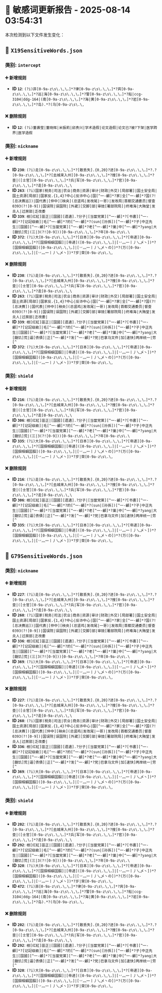 # 📝 敏感词更新报告 - 2025-08-14 03:54:31

本次检测到以下文件发生变化：

## 📄 `X19SensitiveWords.json`

### 类别: `intercept`

#### ➕ 新增规则
- **ID `12`**: `(?i)菲[0-9a-z\s\.\,\，]*?律[0-9a-z\s\.\,\，]*?宾[0-9a-z\s\.\,\，]*?巡|海[0-9a-z\s\.\,\，]*?警[0-9a-z\s\.\,\，]*?船|ccg-3104|ddg-164|(南[0-9a-z\s\.\,\，]*?海|黄[0-9a-z\s\.\,\，]*?岩[0-9a-z\s\.\,\，]*?岛).*?(乌[0-9a-z\s\.\,`

#### ❌ 删除规则
- **ID `12`**: `(?i)董袭莹|董晓辉|米振莉|邱贵兴|学术造假|论文造假|论文已?被?下架|医学跨界|医学造假`

### 类别: `nickname`

#### ➕ 新增规则
- **ID `230`**: `(?i)走[0-9a-z\s\.\,\，]*?[散丢失].{0,20}?进[0-9a-z\s\.\,\，]*?.?[0-9a-z\s\.\,\，]*?[去城来入州][0-9a-z\s\.\,\，]*?搜[0-9a-z\s\.\,\，]*?查|([士官][0-9a-z\s\.\,\，]*?兵|军[0-9a-z\s\.\,\，]*?官)[0-9a-z\s\.\,\，]*?走[0-9a-z\s\.\,\`
- **ID `263`**: `(?i)国家(税务|司法|农业|商务|资源|审计|财政|外交)[局部署]|国土安全局|国土资源[局部]|国家反.{1,4}?中心|反诈中心|国[^一-龥]*?家|全[^一-龥]*?国(?![总决赛巡])|国代表|[仲中][秧央](总竖鸡|发改尾|一哥)|发改局|首都交通委员|督查0393(?![0-9])|国误院|误国院|[外崴][交脚]部|审妓[署部院局]|终难海|大贿堂|发炎人|过房部|乏改委`
- **ID `339`**: `根[红紅]苗正|[国國][遗遺].?分子|[当當党黨][^一-龥]*?[书書][^一-龥]*?[记記级級]|毛[^一-龥]*?的[^一-龥]*?(sun|[孙孫])[^一-龥]*?子|中正先生|[国國][^一-龥]*?[当當党黨][^一-龥]*?老[^一-龥]*?巢|中[^一-龥]*?yang|大[饑饥]荒|(三|3(?![0-9]))[0-9a-z\s\.\,\，]*?年[0-9a-z\s\.\`
- **ID `372`**: `(?i)大[0-9a-z\s\.\,\，]*?[日本][0-9a-z\s\.\,\，]*?[帝递][0-9a-z\s\.\,\，]*?[国掴帼蝈囯腘]|[帝递]([0-9a-z\s\.\,\，]|[丷灬一丨丿乀乄丶])*?[国掴帼蝈囯腘]([0-9a-z\s\.\,\，]|[丷灬一丨丿乀乄丶の])*?(万([0-9a-z\s\.\,\，]|[丷灬一丨丿乀乄丶])*?岁|荣[0-9a-z\s\.\,`

#### ❌ 删除规则
- **ID `230`**: `(?i)走[0-9a-z\s\.\,\，]*?[散丢失].{0,20}?进[0-9a-z\s\.\,\，]*?.?[0-9a-z\s\.\,\，]*?[去城来入州][0-9a-z\s\.\,\，]*?搜[0-9a-z\s\.\,\，]*?查|([士官][0-9a-z\s\.\,\，]*?兵|军[0-9a-z\s\.\,\，]*?官)[0-9a-z\s\.\,\，]*?走[0-9a-z\s\.\,\`
- **ID `263`**: `(?i)国家(税务|司法|农业|商务|资源|审计|财政|外交)[局部署]|国土安全局|国土资源[局部]|国家反.{1,4}?中心|反诈中心|国[^一-龥]*?家|全[^一-龥]*?国(?![总决赛])|国代表|[仲中][秧央](总竖鸡|发改尾|一哥)|发改局|首都交通委员|督查0393(?![0-9])|国误院|误国院|[外崴][交脚]部|审妓[署部院局]|终难海|大贿堂|发炎人|过房部|乏改委|`
- **ID `339`**: `根[红紅]苗正|[国國][遗遺].?分子|[当當党黨][^一-龥]*?[书書][^一-龥]*?[记記级級]|毛[^一-龥]*?的[^一-龥]*?(sun|[孙孫])[^一-龥]*?子|中正先生|[国國][^一-龥]*?[当當党黨][^一-龥]*?老[^一-龥]*?巢|中[^一-龥]*?yang|大[饑饥]荒|逼[债債]|正[^一-龥]*?发[^一-龥]*?党|巴拿马文件|加[速快]两岸统一|劳[^`
- **ID `372`**: `(?i)大[0-9a-z\s\.\,\，]*?[日本][0-9a-z\s\.\,\，]*?[帝递][0-9a-z\s\.\,\，]*?[国掴帼蝈囯腘]|[帝递]([0-9a-z\s\.\,\，]|[丷灬一丨丿乀乄丶])*?[国掴帼蝈囯腘]([0-9a-z\s\.\,\，]|[丷灬一丨丿乀乄丶の])*?(万([0-9a-z\s\.\,\，]|[丷灬一丨丿乀乄丶])*?岁|荣[0-9a-z\s\.\,`

### 类别: `shield`

#### ➕ 新增规则
- **ID `216`**: `(?i)走[0-9a-z\s\.\,\，]*?[散丢失].{0,20}?进[0-9a-z\s\.\,\，]*?.?[0-9a-z\s\.\,\，]*?[去城来入州][0-9a-z\s\.\,\，]*?搜[0-9a-z\s\.\,\，]*?查|([士官][0-9a-z\s\.\,\，]*?兵|军[0-9a-z\s\.\,\，]*?官)[0-9a-z\s\.\,\，]*?走[0-9a-z\s\.\,\`
- **ID `306`**: `根[红紅]苗正|[国國][遗遺].?分子|[当當党黨][^一-龥]*?[书書][^一-龥]*?[记記级級]|毛[^一-龥]*?的[^一-龥]*?(sun|[孙孫])[^一-龥]*?子|中正先生|[国國][^一-龥]*?[当當党黨][^一-龥]*?老[^一-龥]*?巢|中[^一-龥]*?yang|大[饑饥]荒|(三|3(?![0-9]))[0-9a-z\s\.\,\，]*?年[0-9a-z\s\.\`
- **ID `335`**: `(?i)大[0-9a-z\s\.\,\，]*?[日本][0-9a-z\s\.\,\，]*?[帝递][0-9a-z\s\.\,\，]*?[国掴帼蝈囯腘]|[帝递]([0-9a-z\s\.\,\，]|[丷灬一丨丿乀乄丶])*?[国掴帼蝈囯腘]([0-9a-z\s\.\,\，]|[丷灬一丨丿乀乄丶の])*?(万([0-9a-z\s\.\,\，]|[丷灬一丨丿乀乄丶])*?岁|荣[0-9a-z\s\.\,`

#### ❌ 删除规则
- **ID `216`**: `(?i)走[0-9a-z\s\.\,\，]*?[散丢失].{0,20}?进[0-9a-z\s\.\,\，]*?.?[0-9a-z\s\.\,\，]*?[去城来入州][0-9a-z\s\.\,\，]*?搜[0-9a-z\s\.\,\，]*?查|([士官][0-9a-z\s\.\,\，]*?兵|军[0-9a-z\s\.\,\，]*?官)[0-9a-z\s\.\,\，]*?走[0-9a-z\s\.\,\`
- **ID `306`**: `根[红紅]苗正|[国國][遗遺].?分子|[当當党黨][^一-龥]*?[书書][^一-龥]*?[记記级級]|毛[^一-龥]*?的[^一-龥]*?(sun|[孙孫])[^一-龥]*?子|中正先生|[国國][^一-龥]*?[当當党黨][^一-龥]*?老[^一-龥]*?巢|中[^一-龥]*?yang|大[饑饥]荒|逼[债債]|正[^一-龥]*?发[^一-龥]*?党|巴拿马文件|加[速快]两岸统一|劳[^`
- **ID `335`**: `(?i)大[0-9a-z\s\.\,\，]*?[日本][0-9a-z\s\.\,\，]*?[帝递][0-9a-z\s\.\,\，]*?[国掴帼蝈囯腘]|[帝递]([0-9a-z\s\.\,\，]|[丷灬一丨丿乀乄丶])*?[国掴帼蝈囯腘]([0-9a-z\s\.\,\，]|[丷灬一丨丿乀乄丶の])*?(万([0-9a-z\s\.\,\，]|[丷灬一丨丿乀乄丶])*?岁|荣[0-9a-z\s\.\,`

## 📄 `G79SensitiveWords.json`

### 类别: `nickname`

#### ➕ 新增规则
- **ID `227`**: `(?i)走[0-9a-z\s\.\,\，]*?[散丢失].{0,20}?进[0-9a-z\s\.\,\，]*?.?[0-9a-z\s\.\,\，]*?[去城来入州][0-9a-z\s\.\,\，]*?搜[0-9a-z\s\.\,\，]*?查|([士官][0-9a-z\s\.\,\，]*?兵|军[0-9a-z\s\.\,\，]*?官)[0-9a-z\s\.\,\，]*?走[0-9a-z\s\.\,\`
- **ID `260`**: `(?i)国家(税务|司法|农业|商务|资源|审计|财政|外交)[局部署]|国土安全局|国土资源[局部]|国家反.{1,4}?中心|反诈中心|国[^一-龥]*?家|全[^一-龥]*?国(?![总决赛巡])|国代表|[仲中][秧央](总竖鸡|发改尾|一哥)|发改局|首都交通委员|督查0393(?![0-9])|国误院|误国院|[外崴][交脚]部|审妓[署部院局]|终难海|大贿堂|发炎人|过房部|乏改委`
- **ID `336`**: `根[红紅]苗正|[国國][遗遺].?分子|[当當党黨][^一-龥]*?[书書][^一-龥]*?[记記级級]|毛[^一-龥]*?的[^一-龥]*?(sun|[孙孫])[^一-龥]*?子|中正先生|[国國][^一-龥]*?[当當党黨][^一-龥]*?老[^一-龥]*?巢|中[^一-龥]*?yang|大[饑饥]荒|(三|3(?![0-9]))[0-9a-z\s\.\,\，]*?年[0-9a-z\s\.\`
- **ID `369`**: `(?i)大[0-9a-z\s\.\,\，]*?[日本][0-9a-z\s\.\,\，]*?[帝递][0-9a-z\s\.\,\，]*?[国掴帼蝈囯腘]|[帝递]([0-9a-z\s\.\,\，]|[丷灬一丨丿乀乄丶])*?[国掴帼蝈囯腘]([0-9a-z\s\.\,\，]|[丷灬一丨丿乀乄丶の])*?(万([0-9a-z\s\.\,\，]|[丷灬一丨丿乀乄丶])*?岁|荣[0-9a-z\s\.\,`

#### ❌ 删除规则
- **ID `227`**: `(?i)走[0-9a-z\s\.\,\，]*?[散丢失].{0,20}?进[0-9a-z\s\.\,\，]*?.?[0-9a-z\s\.\,\，]*?[去城来入州][0-9a-z\s\.\,\，]*?搜[0-9a-z\s\.\,\，]*?查|([士官][0-9a-z\s\.\,\，]*?兵|军[0-9a-z\s\.\,\，]*?官)[0-9a-z\s\.\,\，]*?走[0-9a-z\s\.\,\`
- **ID `260`**: `(?i)国家(税务|司法|农业|商务|资源|审计|财政|外交)[局部署]|国土安全局|国土资源[局部]|国家反.{1,4}?中心|反诈中心|国[^一-龥]*?家|全[^一-龥]*?国(?![总决赛])|国代表|[仲中][秧央](总竖鸡|发改尾|一哥)|发改局|首都交通委员|督查0393(?![0-9])|国误院|误国院|[外崴][交脚]部|审妓[署部院局]|终难海|大贿堂|发炎人|过房部|乏改委|`
- **ID `336`**: `根[红紅]苗正|[国國][遗遺].?分子|[当當党黨][^一-龥]*?[书書][^一-龥]*?[记記级級]|毛[^一-龥]*?的[^一-龥]*?(sun|[孙孫])[^一-龥]*?子|中正先生|[国國][^一-龥]*?[当當党黨][^一-龥]*?老[^一-龥]*?巢|中[^一-龥]*?yang|大[饑饥]荒|逼[债債]|正[^一-龥]*?发[^一-龥]*?党|巴拿马文件|加[速快]两岸统一|劳[^`
- **ID `369`**: `(?i)大[0-9a-z\s\.\,\，]*?[日本][0-9a-z\s\.\,\，]*?[帝递][0-9a-z\s\.\,\，]*?[国掴帼蝈囯腘]|[帝递]([0-9a-z\s\.\,\，]|[丷灬一丨丿乀乄丶])*?[国掴帼蝈囯腘]([0-9a-z\s\.\,\，]|[丷灬一丨丿乀乄丶の])*?(万([0-9a-z\s\.\,\，]|[丷灬一丨丿乀乄丶])*?岁|荣[0-9a-z\s\.\,`

### 类别: `shield`

#### ➕ 新增规则
- **ID `202`**: `(?i)走[0-9a-z\s\.\,\，]*?[散丢失].{0,20}?进[0-9a-z\s\.\,\，]*?.?[0-9a-z\s\.\,\，]*?[去城来入州][0-9a-z\s\.\,\，]*?搜[0-9a-z\s\.\,\，]*?查|([士官][0-9a-z\s\.\,\，]*?兵|军[0-9a-z\s\.\,\，]*?官)[0-9a-z\s\.\,\，]*?走[0-9a-z\s\.\,\`
- **ID `292`**: `根[红紅]苗正|[国國][遗遺].?分子|[当當党黨][^一-龥]*?[书書][^一-龥]*?[记記级級]|毛[^一-龥]*?的[^一-龥]*?(sun|[孙孫])[^一-龥]*?子|中正先生|[国國][^一-龥]*?[当當党黨][^一-龥]*?老[^一-龥]*?巢|中[^一-龥]*?yang|大[饑饥]荒|(三|3(?![0-9]))[0-9a-z\s\.\,\，]*?年[0-9a-z\s\.\`
- **ID `320`**: `(?i)大[0-9a-z\s\.\,\，]*?[日本][0-9a-z\s\.\,\，]*?[帝递][0-9a-z\s\.\,\，]*?[国掴帼蝈囯腘]|[帝递]([0-9a-z\s\.\,\，]|[丷灬一丨丿乀乄丶])*?[国掴帼蝈囯腘]([0-9a-z\s\.\,\，]|[丷灬一丨丿乀乄丶の])*?(万([0-9a-z\s\.\,\，]|[丷灬一丨丿乀乄丶])*?岁|荣[0-9a-z\s\.\,`
- **ID `472`**: `(?i)菲[0-9a-z\s\.\,\，]*?律[0-9a-z\s\.\,\，]*?宾[0-9a-z\s\.\,\，]*?巡|海[0-9a-z\s\.\,\，]*?警[0-9a-z\s\.\,\，]*?船|ccg-3104|ddg-164|(南[0-9a-z\s\.\,\，]*?海|黄[0-9a-z\s\.\,\，]*?岩[0-9a-z\s\.\,\，]*?岛).*?(乌[0-9a-z\s\.\,`

#### ❌ 删除规则
- **ID `202`**: `(?i)走[0-9a-z\s\.\,\，]*?[散丢失].{0,20}?进[0-9a-z\s\.\,\，]*?.?[0-9a-z\s\.\,\，]*?[去城来入州][0-9a-z\s\.\,\，]*?搜[0-9a-z\s\.\,\，]*?查|([士官][0-9a-z\s\.\,\，]*?兵|军[0-9a-z\s\.\,\，]*?官)[0-9a-z\s\.\,\，]*?走[0-9a-z\s\.\,\`
- **ID `292`**: `根[红紅]苗正|[国國][遗遺].?分子|[当當党黨][^一-龥]*?[书書][^一-龥]*?[记記级級]|毛[^一-龥]*?的[^一-龥]*?(sun|[孙孫])[^一-龥]*?子|中正先生|[国國][^一-龥]*?[当當党黨][^一-龥]*?老[^一-龥]*?巢|中[^一-龥]*?yang|大[饑饥]荒|逼[债債]|正[^一-龥]*?发[^一-龥]*?党|巴拿马文件|加[速快]两岸统一|劳[^`
- **ID `320`**: `(?i)大[0-9a-z\s\.\,\，]*?[日本][0-9a-z\s\.\,\，]*?[帝递][0-9a-z\s\.\,\，]*?[国掴帼蝈囯腘]|[帝递]([0-9a-z\s\.\,\，]|[丷灬一丨丿乀乄丶])*?[国掴帼蝈囯腘]([0-9a-z\s\.\,\，]|[丷灬一丨丿乀乄丶の])*?(万([0-9a-z\s\.\,\，]|[丷灬一丨丿乀乄丶])*?岁|荣[0-9a-z\s\.\,`

